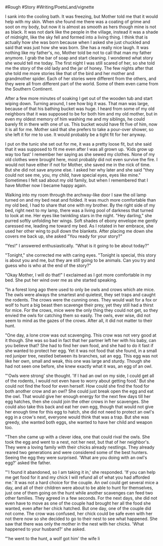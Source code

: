 #Rough #Story #Writing/PoetsLand/vignette 

I sank into the cooling bath. It was freezing, but Mother told me that it would help with my skin. When she found me there was a coating of grime and soot on my body, but now it is almost as smooth as hers though mine is not as black. It was not dark like the people in the village, instead it was a shade of midnight, like the sky fell and formed into a living thing. I think that is actually how she was born because when I asked she just chuckled and said that was just how she was born. She has a really nice laugh. It was nothing like my father's, no, Mother told be not to call that man my father anymore. I grab the bar of soap and start cleaning. I wondered what story she would tell me today. The first night I was still scared of her, so she told me the story of the old lady and the jar of honey. The few nights after that she told me more stories like that of the bird and her mother and grandmother spider. Each of her stories were different from the others, and they were all from different part of the world. Some of them even came from the Southern Continent. 

After a few more minutes of soaking I get out of the wooden tub and start wiping down. Turning around, I see how big it was. That man was large, because of that his bathing bucket was huge. I heard from some of my old neighbors that it was supposed to be for both him and my old mother, but in even my oldest memory of him washing me and my siblings, he could barely fit in there with one of us. This bucket would have fit five of him, now it is all for me. Mother said that she prefers to take a pour-over shower, so she left it for me to use. It would probably be a tight fit for her anyway. 

I put on the tunic she set out for me, it was a pretty loose fit, but she said that it was supposed to fit me even after I was all grown up. 'Kids grow up way too fast' I remember her saying as she sewed my clothes. None of my old clothes were brought here, most probably did not even survive the fire. I would not have either if not for Mother, she saved me in the nick of time. But she did not save anyone else. I asked her why later and she said "they could not see me, you, my child, have special eyes, eyes like mine." Sometimes I felt sad about my old family, but when I remembered that I have Mother now I became happy again. 

Walking into my room through the archway-like door I saw the oil lamp turned on and my bed neat and folded. It was much more comfortable than my old bed, I had to share that one with my brother. By the right side of my bed, right next to my lamp, there was a living pool of darkness that turned to look at me. Her eyes like twinkling stars in the night. "Hey darling," she purred softly unfolding her wings. Soft shades of ebony envelope me gently caressed me, leading me toward my bed. As I rotated in her embrace, she used her other wing to pull down the blankets. After placing me down she covers me back up, she asked "You ready for your story?" 

"Yes!" I answered enthusiastically. "What is it going to be about today?"

"Tonight," she corrected me with caring eyes. "Tonight is special, this story is about you and me, but they are still going to be animals. Can you try and guess who is who at the end of the story?"

"Okay Mother, I will do that!" I exclaimed as I got more comfortable in my bed. She put her wind over me as she started speaking.

"In a forest long ago there used to only be owls and crows which ate mice. The owls were always the smartest and quietest, they set traps and caught the rodents. The crows were the cunning ones. They would wait for a fox or wolf to hunt a big beast then scavenge their prey, yet they still had a thirst for mice. For the crows, mice were the only thing they could not get, so they envied the owls for catching them so easily. The owls, ever wise, did not seem to mind as the gazes of the crows. After all, it did not matter to their hunt. 

"One day, a lone crow was out scavenging. This crow was not very good at it though. She was so bad in fact that her partner left her with his baby, can you believe that? She had to find her own food, and she had to do it fast if she wanted to protect her egg. Yet it was not food that she found, in a small red juniper tree, nestled between its branches, sat an egg. This egg was not like her own, small and weak, this one was large and sturdy. Though she had not seen one before, she knew exactly what it was, an egg of an owl. 

"'Owls were strong' she thought. 'If I had an owl on my side, I could get all of the rodents, I would not even have to worry about getting food.' But she could not find the food for even herself. How could she find the food for both another crow and an owl? She could just break open the egg and eat the owl. That would give her enough energy for the next few days till her egg hatches, then she could join the other crows in her scavenges. She could also take this back and eat her own egg, though that would not give her enough time for this egg to hatch, she did not need to protect an owl's egg in a crow's next, everyone would think that was a trap. But she was greedy, she wanted both eggs, she wanted to have her child and weapon too. 

"Then she came up with a clever idea, one that could rival the owls. She took the egg and went to a nest, not her nest, but that of her neighbor's. They were a loving family with their chicks already nestlings. They already reared two generations and were considered some of the best hunters. Seeing the egg they were surprised. 'What are you doing with an owl's egg?' asked the father.

"'I found it abandoned, so I am taking it in,' she responded. 'If you can help me get food for it and my chick I will refund all of what you had afforded me.' It was not a hard choice for the couple. An owl could get several mice a day, and all of their children were about to be able to hunt for themselves, just one of them going on the hunt while another scavenges can feed two other families. They agreed in a few seconds. For the next days, she did not even have to move as one of the couple had brought her all the food she wanted, even after her chick hatched. But one day, one of the couple did not come. The crow was confused, her chick could be safe even with her not there now so she decided to go to their nest to see what happened. She saw that there was only the mother in the nest with her chicks. 'What happened to your husband?' she asked.

"'he went to the hunt, a wolf got him' the wife li